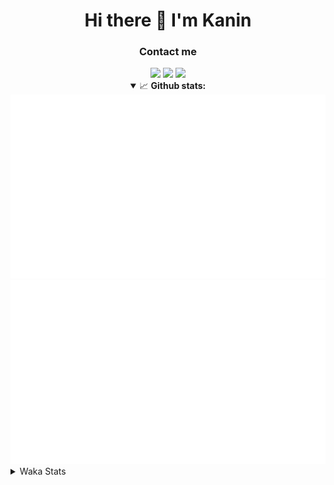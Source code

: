 <div align="center">
 <h1>Hi there 👋 I'm Kanin</h1>
 <h3>Contact me</h3>
 <a href="mailto:im@kanin.dev"><img src="https://img.shields.io/badge/gmail-%23D14836.svg?&style=for-the-badge&logo=gmail&logoColor=white"/></a>
 <a href="https://twitter.com/KaninTwt"><img src="https://img.shields.io/badge/twitter-%231DA1F2.svg?&style=for-the-badge&logo=twitter&logoColor=white"/></a>
 <a href="https://www.linkedin.com/in/KaninDev"><img src="https://img.shields.io/badge/linkedin-%230077B5.svg?&style=for-the-badge&logo=linkedin&logoColor=white"/></a>
<details open>
  <summary>📈 <b>Github stats:</b></summary>
  <img src="https://github.com/Kanin/Kanin/blob/master/scripts/GitHubStats/generated/overview.svg"/>
  <img src="https://github.com/Kanin/Kanin/blob/master/scripts/GitHubStats/generated/languages.svg"/>
</details>
</div>

<details>
 <summary>Waka Stats</summary>

<!--START_SECTION:waka-->
![Code Time](http://img.shields.io/badge/Code%20Time-2%2C293%20hrs%2043%20mins-blue)

![Profile Views](http://img.shields.io/badge/Profile%20Views-5-blue)

![Lines of code](https://img.shields.io/badge/From%20Hello%20World%20I%27ve%20Written-587.1%20thousand%20lines%20of%20code-blue)

**🐱 My GitHub Data** 

> 📦 106.8 kB Used in GitHub's Storage 
 > 
> 🏆 73 Contributions in the Year 2024
 > 
> 🚫 Not Opted to Hire
 > 
> 📜 24 Public Repositories 
 > 
> 🔑 13 Private Repositories 
 > 
**I'm an Early 🐤** 

```text
🌞 Morning                2388 commits        ███████░░░░░░░░░░░░░░░░░░   26.28 % 
🌆 Daytime                2746 commits        ████████░░░░░░░░░░░░░░░░░   30.22 % 
🌃 Evening                2618 commits        ███████░░░░░░░░░░░░░░░░░░   28.81 % 
🌙 Night                  1334 commits        ████░░░░░░░░░░░░░░░░░░░░░   14.68 % 
```
📅 **I'm Most Productive on Monday** 

```text
Monday                   1746 commits        █████░░░░░░░░░░░░░░░░░░░░   19.22 % 
Tuesday                  1270 commits        ███░░░░░░░░░░░░░░░░░░░░░░   13.98 % 
Wednesday                910 commits         ███░░░░░░░░░░░░░░░░░░░░░░   10.02 % 
Thursday                 1392 commits        ████░░░░░░░░░░░░░░░░░░░░░   15.32 % 
Friday                   1512 commits        ████░░░░░░░░░░░░░░░░░░░░░   16.64 % 
Saturday                 889 commits         ██░░░░░░░░░░░░░░░░░░░░░░░   09.78 % 
Sunday                   1367 commits        ████░░░░░░░░░░░░░░░░░░░░░   15.05 % 
```


📊 **This Week I Spent My Time On** 

```text
🕑︎ Time Zone: America/New_York

💬 Programming Languages: 
Python                   7 hrs 23 mins       ████████████████████████░   97.29 % 
TypeScript               6 mins              ░░░░░░░░░░░░░░░░░░░░░░░░░   01.40 % 
JavaScript               2 mins              ░░░░░░░░░░░░░░░░░░░░░░░░░   00.62 % 
JSON                     1 min               ░░░░░░░░░░░░░░░░░░░░░░░░░   00.29 % 
HTML                     1 min               ░░░░░░░░░░░░░░░░░░░░░░░░░   00.29 % 

🔥 Editors: 
PyCharm                  6 hrs 48 mins       ██████████████████████░░░   89.53 % 
VS Code                  47 mins             ███░░░░░░░░░░░░░░░░░░░░░░   10.47 % 

🐱‍💻 Projects: 
P4P                      6 hrs 45 mins       ██████████████████████░░░   88.87 % 
APIServer                37 mins             ██░░░░░░░░░░░░░░░░░░░░░░░   08.16 % 
mysite                   7 mins              ░░░░░░░░░░░░░░░░░░░░░░░░░   01.69 % 
HSUtilities              2 mins              ░░░░░░░░░░░░░░░░░░░░░░░░░   00.55 % 
Groups                   1 min               ░░░░░░░░░░░░░░░░░░░░░░░░░   00.29 % 

💻 Operating System: 
Windows                  7 hrs 35 mins       █████████████████████████   100.00 % 
```

**I Mostly Code in Python** 

```text
Python                   30 repos            ████████████████░░░░░░░░░   65.22 % 
Java                     4 repos             ██░░░░░░░░░░░░░░░░░░░░░░░   08.70 % 
HTML                     3 repos             ██░░░░░░░░░░░░░░░░░░░░░░░   06.52 % 
TypeScript               2 repos             █░░░░░░░░░░░░░░░░░░░░░░░░   04.35 % 
Kotlin                   2 repos             █░░░░░░░░░░░░░░░░░░░░░░░░   04.35 % 
```



**Timeline**

![Lines of Code chart](https://raw.githubusercontent.com/Kanin/Kanin/master/assets/bar_graph.png)


 Last Updated on 23/02/2024 23:04:03 UTC
<!--END_SECTION:waka-->
</details>
